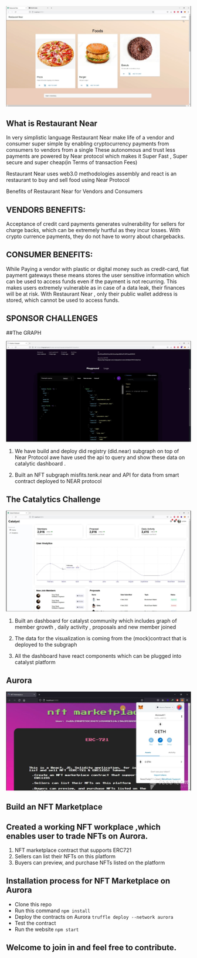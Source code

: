 <img src='./screenshot/restaurantnear.jpg' />

## What is Restaurant Near
In very simplistic language Restaurant Near make life of a vendor and consumer super simple by enabling  cryptocurrency payments from consumers to vendors from a single These autonomous and trust less payments are powered by Near protocol which makes it Super Fast , Super secure and super cheap(in Terms of transaction Fees)

Restaurant Near uses web3.0 methodologies assembly and react is an restaurant to buy and sell food using Near Protocol

Benefits of Restaurant Near for Vendors and Consumers

## VENDORS BENEFITS:

Acceptance of credit card payments generates vulnerability  for sellers for charge backs, which can be extremely hurtful as they incur losses. With crypto currence payments, they do not have to worry about chargebacks.

## CONSUMER BENEFITS:

While Paying a vendor with plastic or digital money such as credit-card, fiat payment gateways these means stores the user sensitive information which can be used to access funds even if the payment is not recurring. This makes users extremely vulnerable as in case of a data leak, their finances will be at risk. With Restaurant Near , only their public wallet address is stored, which cannot be used to access funds.
## SPONSOR CHALLENGES

##The GRAPH

<img src='./screenshot/graph.jpg' />

1.	We have build and deploy did registry (did.near) subgraph  on top of Near Protocol awe have used the api to query and show these data on catalytic dashboard . 

2.	Built an NFT subgraph misfits.tenk.near  and API for data from smart contract deployed to NEAR protocol


## The Catalytics Challenge

<img src='./screenshot/catalyst.jpg' />

1.	Built an dashboard for catalyst community which includes graph of member growth , daily activity , proposals and new member joined 

2.	The data for the visualization is coming from the (mock)contract that is deployed to the subgraph

3.	All the dashboard have react components which can be plugged into catalyst platform

## Aurora

<img src='./screenshot/nftmarketplaceaurora.jpg' />

## Build an NFT Marketplace 
## Created a working NFT workplace ,which enables user to trade NFTs on Aurora.

1.	NFT marketplace contract that supports ERC721 
2.	Sellers can list their NFTs on this platform
3.	Buyers can preview, and purchase NFTs listed on the platform

## Installation process for NFT Marketplace on Aurora
- Clone this repo
- Run this command `npm install`
- Deploy the contracts on Aurora `truffle deploy --network aurora`
- Test the contract 
- Run the website `npm start`



## Welcome to join in and feel free to contribute.
